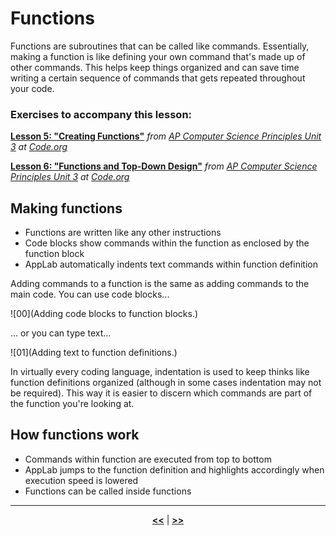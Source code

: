 # Functions

Functions are subroutines that can be called like commands. Essentially, making a function is like defining your own command that's made up of other commands. This helps keep things organized and can save time writing a certain sequence of commands that gets repeated throughout your code.

### Exercises to accompany this lesson:

<b><a href = "https://studio.code.org/s/csp3-2019/stage/5/puzzle/1" target = "_blank">Lesson 5: "Creating Functions"</a></b> _from [AP Computer Science Principles Unit 3](https://studio.code.org/s/csp3-2019) at [Code.org](https://code.org)_

<b><a href = "https://studio.code.org/s/csp3-2019/stage/6/puzzle/1" target = "_blank">Lesson 6: "Functions and Top-Down Design"</a></b> _from [AP Computer Science Principles Unit 3](https://studio.code.org/s/csp3-2019) at [Code.org](https://code.org)_

## Making functions

* Functions are written like any other instructions
* Code blocks show commands within the function as enclosed by the function block
* AppLab automatically indents text commands within function definition

Adding commands to a function is the same as adding commands to the main code. You can use code blocks...

![00](Adding code blocks to function blocks.)

... or you can type text...

![01](Adding text to function definitions.)

In virtually every coding language, indentation is used to keep thinks like function definitions organized (although in some cases indentation may not be required). This way it is easier to discern which commands are part of the function you're looking at.

## How functions work

* Commands within function are executed from top to bottom
* AppLab jumps to the function definition and highlights accordingly when execution speed is lowered
* Functions can be called inside functions

---

<div align="center"><a href = "https://sbondoc.github.io/OAI-Summer-2019/pages/lessons/lesson-01.html"><b><<</b></a> | <a href = "https://sbondoc.github.io/OAI-Summer-2019/pages/lessons/lesson-03.html"><b>>></b></a></div>
